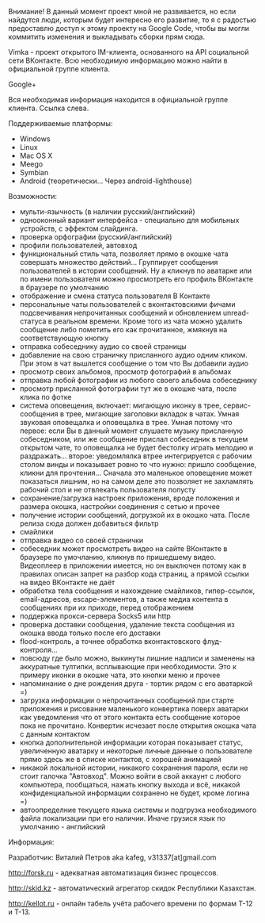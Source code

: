 Внимание! В данный момент проект мной не развивается, но если найдутся люди, которым будет интересно его развитие, то я с радостью предоставлю доступ к этому проекту на Google Code, чтобы вы могли коммитить изменения и выкладывать сборки прям сюда.

Vimka - проект открытого IM-клиента, основанного на API социальной сети ВКонтакте. Всю необходимую информацию можно найти в официальной группе клиента.

Google+

Вся необходимая информация находится в официальной группе клиента. Ссылка слева.

Поддерживаемые платформы:

- Windows
- Linux
- Mac OS X
- Meego
- Symbian
- Android (теоретически... Через android-lighthouse)

Возможности:

- мульти-язычность (в наличии русский/английский)
- однооконный вариант интерфейса - специально для мобильных устройств, с эффектом слайдинга.
- проверка орфографии (русский/английский)
- профили пользователей, автовход
- функциональный стиль чата, позволяет прямо в окошке чата совершать множество действий... Группирует сообщения пользователей в истории сообщений. Ну а кликнув по аватарке или по имени пользователя можно просмотреть его профиль ВКонтакте в браузере по умолчанию
- отображение и смена статуса пользователя В Контакте
- персональные чаты пользователей с вконтактовскими фичами подсвечивания непрочитанных сообщений и обновлением unread-статуса в реальном времени. Кроме того из чата можно удалить сообщение либо пометить его как прочитанное, жмякнув на соответствующую кнопку
- отправка собеседнику аудио со своей страницы
- добавление на свою страничку присланного аудио одним кликом. При этом в чат вышлется сообщение о том что Вы добавили аудио
- просмотр своих альбомов, просмотр фотографий в альбомах
- отправка любой фотографии из любого своего альбома собеседнику
- просмотр присланной фотографии тут же в окошке чата, после клика по фотке
- система оповещения, включает: мигающую иконку в трее, сервис-сообщения в трее, мигающие заголовки вкладок в чатах. Умная звуковая оповещалка и оповещалка в трее. Умная потому что первое: если Вы в данный момент слушаете музыку присланную собеседником, или же сообщение прислал собеседник в текущем открытом чате, то оповещалка не будет бестолку играть мелодию и раздражать... второе: уведомлялка втрее интегрируется с рабочим столом винды и показывает ровно то что нужно: пришло сообщение, кликни для прочтения... Сначала это маленькое оповещение может показаться лишним, но на самом деле это позволяет не захламлять рабочий стол и не отвлекать пользователя попусту
- сохранение/загрузка настроек приложения, вроде положения и размера окошка, настройки соединения с сетью и прочее
- получение истории сообщений, догрузкой их в окошко чата. После релиза сюда должен добавиться фильтр
- смайлики
- отправка видео со своей странички
- собеседник может просмотреть видео на сайте ВКонтакте в браузере по умочланию, кликнув по пришедшему видео. Видеоплеер в приложении имеется, но он выключен потому как в правилах описан запрет на разбор кода страниц, а прямой ссылки на видео ВКонтакте не даёт
- обработка тела сообщения и нахождение смайликов, гипер-ссылок, email-адресов, escape-элементов, а также медиа контента в сообщениях при их приходе, перед отображением
- поддержка прокси-сервера Socks5 или http
- проверка доставки сообщения, удаление текста сообщения из окошка ввода только после его доставки
- flood-контроль, а точнее обработка вконтактовского флуд-контроля...
- повсюду где было можно, выкинуты лишние надписи и заменены на аккуратные тултипки, всплывающие при необходимости. Это к примеру иконки в окошке чата, это кнопки меню и прочее
- напоминание о дне рождения друга - тортик рядом с его аватаркой =)
- загрузка информации о непрочитанных сообщений при старте приложения и рисование маленького конвертика поверх аватарки как уведомления что от этого контакта есть сообщение которое пока не прочитано. Конвертик исчезает после открытия окошка чата с данным контактом
- кнопка дополнительной информации которая показывает статус, увеличенную аватарку и некоторые личные данные о пользователе прямо здесь же в списке контактов, с хорошей анимацией
- никакой локальной истории, никакого сохранения пароля, если не стоит галочка "Автовход". Можно войти в свой аккаунт с любого компьютера, пообщаться, нажать кнопку выхода и всё, никакой конфиденциальной информации сохранено не будет, кроме логина =)
- автоопределние текущего языка системы и подгрузка необходимого файла локализации при его наличии. Иначе грузися язык по умолчанию - английский


Информация:

Разработчик: Виталий Петров aka kafeg, v31337[at]gmail.com

http://forsk.ru - адекватная автоматизация бизнес процессов.

http://skid.kz - автоматический агрегатор скидок Республики Казахстан.

http://kellot.ru - онлайн табель учёта рабочего времени по формам Т-12 и Т-13.
